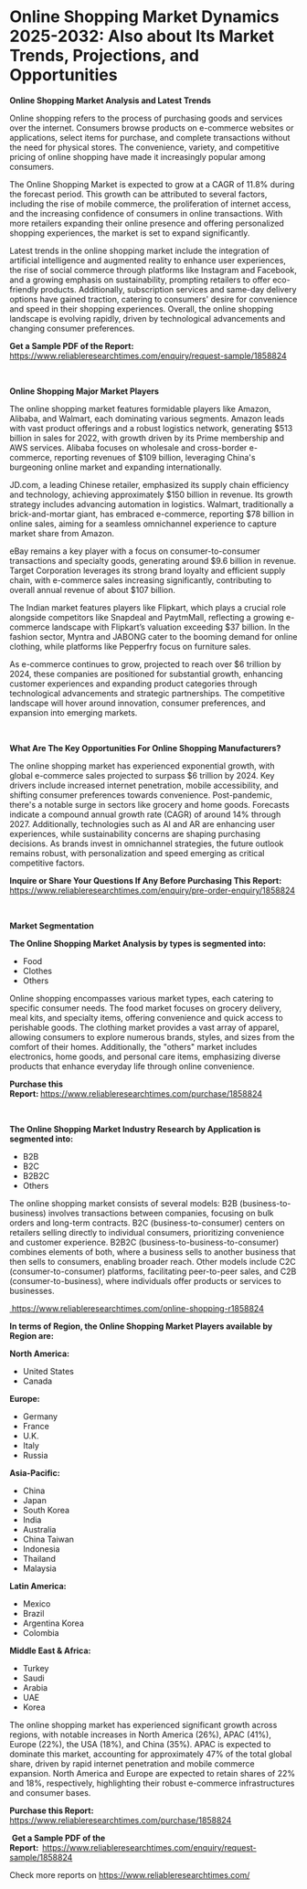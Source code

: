 <p><h1>Online Shopping Market Dynamics 2025-2032: Also about Its Market Trends, Projections, and Opportunities</h1></p><p><strong>Online Shopping Market Analysis and Latest Trends</strong></p>
<p><p>Online shopping refers to the process of purchasing goods and services over the internet. Consumers browse products on e-commerce websites or applications, select items for purchase, and complete transactions without the need for physical stores. The convenience, variety, and competitive pricing of online shopping have made it increasingly popular among consumers.</p><p>The Online Shopping Market is expected to grow at a CAGR of 11.8% during the forecast period. This growth can be attributed to several factors, including the rise of mobile commerce, the proliferation of internet access, and the increasing confidence of consumers in online transactions. With more retailers expanding their online presence and offering personalized shopping experiences, the market is set to expand significantly.</p><p>Latest trends in the online shopping market include the integration of artificial intelligence and augmented reality to enhance user experiences, the rise of social commerce through platforms like Instagram and Facebook, and a growing emphasis on sustainability, prompting retailers to offer eco-friendly products. Additionally, subscription services and same-day delivery options have gained traction, catering to consumers' desire for convenience and speed in their shopping experiences. Overall, the online shopping landscape is evolving rapidly, driven by technological advancements and changing consumer preferences.</p></p>
<p><strong>Get a Sample PDF of the Report:&nbsp;</strong> <a href="https://www.reliableresearchtimes.com/enquiry/request-sample/1858824?utm_campaign=2642&utm_medium=2&utm_source=Github&utm_content=ia&utm_term=10032025&utm_id=online-shopping">https://www.reliableresearchtimes.com/enquiry/request-sample/1858824</a></p>
<p>&nbsp;</p>
<p><strong>Online Shopping Major Market Players</strong></p>
<p><p>The online shopping market features formidable players like Amazon, Alibaba, and Walmart, each dominating various segments. Amazon leads with vast product offerings and a robust logistics network, generating $513 billion in sales for 2022, with growth driven by its Prime membership and AWS services. Alibaba focuses on wholesale and cross-border e-commerce, reporting revenues of $109 billion, leveraging China's burgeoning online market and expanding internationally.</p><p>JD.com, a leading Chinese retailer, emphasized its supply chain efficiency and technology, achieving approximately $150 billion in revenue. Its growth strategy includes advancing automation in logistics. Walmart, traditionally a brick-and-mortar giant, has embraced e-commerce, reporting $78 billion in online sales, aiming for a seamless omnichannel experience to capture market share from Amazon.</p><p>eBay remains a key player with a focus on consumer-to-consumer transactions and specialty goods, generating around $9.6 billion in revenue. Target Corporation leverages its strong brand loyalty and efficient supply chain, with e-commerce sales increasing significantly, contributing to overall annual revenue of about $107 billion.</p><p>The Indian market features players like Flipkart, which plays a crucial role alongside competitors like Snapdeal and PaytmMall, reflecting a growing e-commerce landscape with Flipkart’s valuation exceeding $37 billion. In the fashion sector, Myntra and JABONG cater to the booming demand for online clothing, while platforms like Pepperfry focus on furniture sales.</p><p>As e-commerce continues to grow, projected to reach over $6 trillion by 2024, these companies are positioned for substantial growth, enhancing customer experiences and expanding product categories through technological advancements and strategic partnerships. The competitive landscape will hover around innovation, consumer preferences, and expansion into emerging markets.</p></p>
<p>&nbsp;</p>
<p><strong>What Are The Key Opportunities For Online Shopping Manufacturers?</strong></p>
<p><p>The online shopping market has experienced exponential growth, with global e-commerce sales projected to surpass $6 trillion by 2024. Key drivers include increased internet penetration, mobile accessibility, and shifting consumer preferences towards convenience. Post-pandemic, there's a notable surge in sectors like grocery and home goods. Forecasts indicate a compound annual growth rate (CAGR) of around 14% through 2027. Additionally, technologies such as AI and AR are enhancing user experiences, while sustainability concerns are shaping purchasing decisions. As brands invest in omnichannel strategies, the future outlook remains robust, with personalization and speed emerging as critical competitive factors.</p></p>
<p><strong>Inquire or Share Your Questions If Any Before Purchasing This Report:</strong> <a href="https://www.reliableresearchtimes.com/enquiry/pre-order-enquiry/1858824?utm_campaign=2642&utm_medium=2&utm_source=Github&utm_content=ia&utm_term=10032025&utm_id=online-shopping">https://www.reliableresearchtimes.com/enquiry/pre-order-enquiry/1858824</a></p>
<p>&nbsp;</p>
<p><strong>Market Segmentation</strong></p>
<p><strong>The Online Shopping Market Analysis by types is segmented into:</strong></p>
<p><ul><li>Food</li><li>Clothes</li><li>Others</li></ul></p>
<p><p>Online shopping encompasses various market types, each catering to specific consumer needs. The food market focuses on grocery delivery, meal kits, and specialty items, offering convenience and quick access to perishable goods. The clothing market provides a vast array of apparel, allowing consumers to explore numerous brands, styles, and sizes from the comfort of their homes. Additionally, the "others" market includes electronics, home goods, and personal care items, emphasizing diverse products that enhance everyday life through online convenience.</p></p>
<p><strong>Purchase this Report:&nbsp;</strong><a href="https://www.reliableresearchtimes.com/purchase/1858824?utm_campaign=2642&utm_medium=2&utm_source=Github&utm_content=ia&utm_term=10032025&utm_id=online-shopping">https://www.reliableresearchtimes.com/purchase/1858824</a></p>
<p>&nbsp;</p>
<p><strong>The Online Shopping Market Industry Research by Application is segmented into:</strong></p>
<p><ul><li>B2B</li><li>B2C</li><li>B2B2C</li><li>Others</li></ul></p>
<p><p>The online shopping market consists of several models: B2B (business-to-business) involves transactions between companies, focusing on bulk orders and long-term contracts. B2C (business-to-consumer) centers on retailers selling directly to individual consumers, prioritizing convenience and customer experience. B2B2C (business-to-business-to-consumer) combines elements of both, where a business sells to another business that then sells to consumers, enabling broader reach. Other models include C2C (consumer-to-consumer) platforms, facilitating peer-to-peer sales, and C2B (consumer-to-business), where individuals offer products or services to businesses.</p></p>
<p><a href="https://www.reliableresearchtimes.com/online-shopping-r1858824?utm_campaign=2642&utm_medium=2&utm_source=Github&utm_content=ia&utm_term=10032025&utm_id=online-shopping">&nbsp;https://www.reliableresearchtimes.com/online-shopping-r1858824</a></p>
<p><strong>In terms of Region, the Online Shopping Market Players available by Region are:</strong></p>
<p>
    <p> <strong> North America: </strong>
        <ul>
            <li>United States</li>
            <li>Canada</li>
        </ul>
        </p> 
    <p> <strong> Europe: </strong>
        <ul>
            <li>Germany</li>
            <li>France</li>
            <li>U.K.</li>
            <li>Italy</li>
            <li>Russia</li>
        </ul>
        </p> 
    <p> <strong> Asia-Pacific: </strong>
        <ul>
            <li>China</li>
            <li>Japan</li>
            <li>South Korea</li>
            <li>India</li>
            <li>Australia</li>
            <li>China Taiwan</li>
            <li>Indonesia</li>
            <li>Thailand</li>
            <li>Malaysia</li>
        </ul>
        </p> 
    <p> <strong> Latin America: </strong>
        <ul>
            <li>Mexico</li>
            <li>Brazil</li>
            <li>Argentina Korea</li>
            <li>Colombia</li>
        </ul>
        </p> 
    <p> <strong> Middle East & Africa: </strong>
        <ul>
            <li>Turkey</li>
            <li>Saudi</li>
            <li>Arabia</li>
            <li>UAE</li>
            <li>Korea</li>
        </ul>
    </p>
    </p>
<p><p>The online shopping market has experienced significant growth across regions, with notable increases in North America (26%), APAC (41%), Europe (22%), the USA (18%), and China (35%). APAC is expected to dominate this market, accounting for approximately 47% of the total global share, driven by rapid internet penetration and mobile commerce expansion. North America and Europe are expected to retain shares of 22% and 18%, respectively, highlighting their robust e-commerce infrastructures and consumer bases.</p></p>
<p><strong>Purchase this Report: </strong><a href="https://www.reliableresearchtimes.com/purchase/1858824?utm_campaign=2642&utm_medium=2&utm_source=Github&utm_content=ia&utm_term=10032025&utm_id=online-shopping">https://www.reliableresearchtimes.com/purchase/1858824</a></p>
<p>&nbsp;<strong>Get a Sample PDF of the Report:&nbsp;&nbsp;</strong><a href="https://www.reliableresearchtimes.com/enquiry/request-sample/1858824?utm_campaign=2642&utm_medium=2&utm_source=Github&utm_content=ia&utm_term=10032025&utm_id=online-shopping">https://www.reliableresearchtimes.com/enquiry/request-sample/1858824</a></p>
<p><strong></strong></p>
<p>Check more reports on <a href="https://www.reliableresearchtimes.com/?utm_campaign=2642&utm_medium=2&utm_source=Github&utm_content=ia&utm_term=10032025&utm_id=online-shopping">https://www.reliableresearchtimes.com/</a></p>